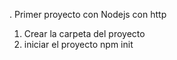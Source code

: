 . Primer proyecto con Nodejs con http

1. Crear la carpeta del proyecto
2. iniciar el proyecto
npm init 